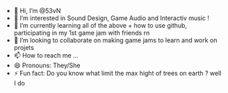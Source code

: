 - 👋 Hi, I’m @53vN
- 👀 I’m interested in Sound Design, Game Audio and Interactiv music !
- 🌱 I’m currently learning all of the above + how to use github, participating in my 1st game jam with friends rn
- 💞️ I’m looking to collaborate on making game jams to learn and work on projets
- 📫 How to reach me ...
- 😄 Pronouns: They/She
- ⚡ Fun fact: Do you know what limit the max hight of trees on earth ? well I do

<!---
53vN/53vN is a ✨ special ✨ repository because its `README.md` (this file) appears on your GitHub profile.
You can click the Preview link to take a look at your changes.
--->
